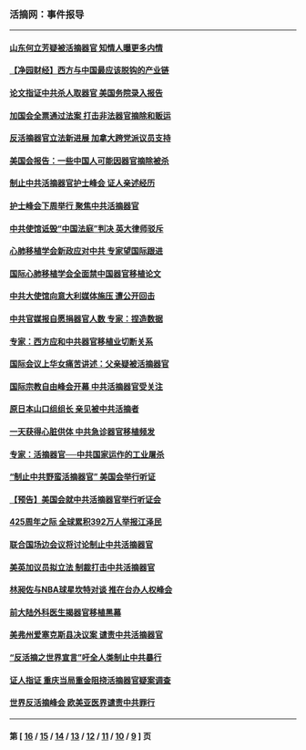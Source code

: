 ### 活摘网：事件报导
---
#### [山东何立芳疑被活摘器官 知情人曝更多内情](../../pages/nf5877/n14047530.md?09070430) 
#### [【净园财经】西方与中国最应该脱钩的产业链](../../pages/nf5877/n14016113.md?09070430) 
#### [论文指证中共杀人取器官 美国务院录入报告](../../pages/nf5877/n13999890.md?09070430) 
#### [加国会全票通过法案 打击非法器官摘除和贩运](../../pages/nf5877/n13884924.md?09070430) 
#### [反活摘器官立法新进展 加拿大跨党派议员支持](../../pages/nf5877/n13876061.md?09070430) 
#### [美国会报告：一些中国人可能因器官摘除被杀](../../pages/nf5877/n13867964.md?09070430) 
#### [制止中共活摘器官护士峰会 证人亲述经历](../../pages/nf5877/n13859007.md?09070430) 
#### [护士峰会下周举行 聚焦中共活摘器官](../../pages/nf5877/n13855418.md?09070430) 
#### [中共使馆诋毁“中国法庭”判决 英大律师驳斥](../../pages/nf5877/n13833945.md?09070430) 
#### [心肺移植学会新政应对中共 专家望国际跟进](../../pages/nf5877/n13829043.md?09070430) 
#### [国际心肺移植学会全面禁中国器官移植论文](../../pages/nf5877/n13827785.md?09070430) 
#### [中共大使馆向意大利媒体施压 遭公开回击](../../pages/nf5877/n13826038.md?09070430) 
#### [中共官媒报自愿捐器官人数 专家：捏造数据](../../pages/nf5877/n13814130.md?09070430) 
#### [专家：西方应和中共器官移植业切断关系](../../pages/nf5877/n13772828.md?09070430) 
#### [国际会议上华女痛苦讲述：父亲疑被活摘器官](../../pages/nf5877/n13771583.md?09070430) 
#### [国际宗教自由峰会开幕 中共活摘器官受关注](../../pages/nf5877/n13769995.md?09070430) 
#### [原日本山口组组长 亲见被中共活摘者](../../pages/nf5877/n13767360.md?09070430) 
#### [一天获得心脏供体 中共急诊器官移植频发](../../pages/nf5877/n13764689.md?09070430) 
#### [专家：活摘器官──中共国家运作的工业屠杀](../../pages/nf5877/n13761178.md?09070430) 
#### [“制止中共野蛮活摘器官” 美国会举行听证](../../pages/nf5877/n13735831.md?09070430) 
#### [【预告】美国会就中共活摘器官举行听证会](../../pages/nf5877/n13732843.md?09070430) 
#### [425周年之际 全球累积392万人举报江泽民](../../pages/nf5877/n13719232.md?09070430) 
#### [联合国场边会议将讨论制止中共活摘器官](../../pages/nf5877/n13656361.md?09070430) 
#### [美英加议员拟立法 制裁打击中共活摘器官](../../pages/nf5877/n13430251.md?09070430) 
#### [林昶佐与NBA球星坎特对谈 推在台办人权峰会](../../pages/nf5877/n13414467.md?09070430) 
#### [前大陆外科医生揭器官移植黑幕](../../pages/nf5877/n13401416.md?09070430) 
#### [美弗州爱塞克斯县决议案 谴责中共活摘器官](../../pages/nf5877/n13320919.md?09070430) 
#### [“反活摘之世界宣言”吁全人类制止中共暴行](../../pages/nf5877/n13259730.md?09070430) 
#### [证人指证 重庆当局重金阻挠活摘器官疑案调查](../../pages/nf5877/n13259127.md?09070430) 
#### [世界反活摘峰会 欧美亚医界谴责中共罪行](../../pages/nf5877/n13253550.md?09070430) 

---
#### 第 [ [16](./16.md?09070430) / [15](./15.md?09070430) / [14](./14.md?09070430) / [13](./13.md?09070430) / [12](./12.md?09070430) / [11](./11.md?09070430) / [10](./10.md?09070430) / [9](./9.md?09070430) ] 页
